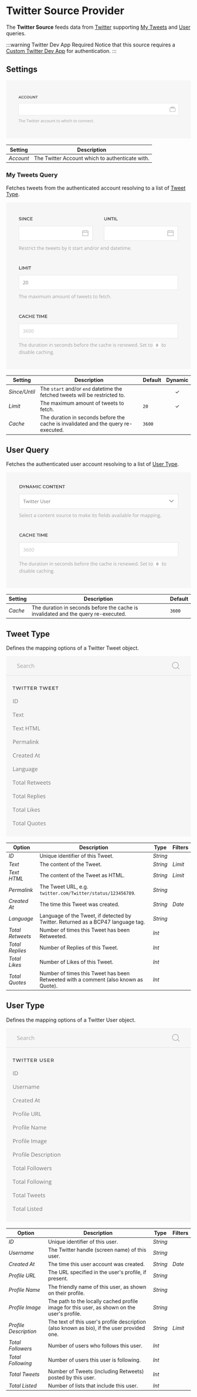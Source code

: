 # Twitter Source Provider

<div class="tm-resource-icon">
    <!--@include: @essentials-for-yootheme-pro/assets/brands/twitter.svg-->
</div>

The **Twitter Source** feeds data from [Twitter](https://www.twitter.com) supporting [My Tweets](#my-tweets-query) and [User](#user-query) queries.

:::warning Twitter Dev App Required
Notice that this source requires a [Custom Twitter Dev App](/essentials-for-yootheme-pro/auths/custom-twitter-dev-app) for authentication.
:::

## Settings

<!--@include: ./_partials/common-provider-settings.md-->

![Twitter Source Configuration](./assets/twitter-config.webp)

| Setting   | Description                                     |
| --------- | ----------------------------------------------- |
| _Account_ | The Twitter Account which to authenticate with. |

### My Tweets Query

Fetches tweets from the authenticated account resolving to a list of [Tweet Type](#tweet-type).

![Twitter Tweets Query](./assets/twitter-query-tweets.webp)

| Setting       | Description                                                                        | Default | Dynamic  |
| ------------- | ---------------------------------------------------------------------------------- | ------- | :------: |
| _Since/Until_ | The `start` and/or `end` datetime the fetched tweets will be restricted to.        |         | &#x2713; |
| _Limit_       | The maximum amount of tweets to fetch.                                             | `20`    | &#x2713; |
| _Cache_       | The duration in seconds before the cache is invalidated and the query re-executed. | `3600`  |

## User Query

Fetches the authenticated user account resolving to a list of [User Type](#user-type).

![Twitter User Query](./assets/twitter-query-user.webp)

| Setting | Description                                                                        | Default |
| ------- | ---------------------------------------------------------------------------------- | ------- |
| _Cache_ | The duration in seconds before the cache is invalidated and the query re-executed. | `3600`  |

## Tweet Type

Defines the mapping options of a Twitter Tweet object.

![Twitter Tweet Mapping](./assets/twitter-type-tweet.webp)

| Option           | Description                                                                         | Type     | Filters |
| ---------------- | ----------------------------------------------------------------------------------- | -------- | ------- |
| _ID_             | Unique identifier of this Tweet.                                                    | _String_ |
| _Text_           | The content of the Tweet.                                                           | _String_ | _Limit_ |
| _Text HTML_      | The content of the Tweet as HTML.                                                   | _String_ | _Limit_ |
| _Permalink_      | The Tweet URL, e.g. `twitter.com/Twitter/status/123456789`.                         | _String_ |
| _Created At_     | The time this Tweet was created.                                                    | _String_ | _Date_  |
| _Language_       | Language of the Tweet, if detected by Twitter. Returned as a BCP47 language tag.    | _String_ |
| _Total Retweets_ | Number of times this Tweet has been Retweeted.                                      | _Int_    |
| _Total Replies_  | Number of Replies of this Tweet.                                                    | _Int_    |
| _Total Likes_    | Number of Likes of this Tweet.                                                      | _Int_    |
| _Total Quotes_   | Number of times this Tweet has been Retweeted with a comment (also known as Quote). | _Int_    |

## User Type

Defines the mapping options of a Twitter User object.

![Twitter User Mapping](./assets/twitter-type-user.webp)

| Option                | Description                                                                                 | Type     | Filters |
| --------------------- | ------------------------------------------------------------------------------------------- | -------- | ------- |
| _ID_                  | Unique identifier of this user.                                                             | _String_ |
| _Username_            | The Twitter handle (screen name) of this user.                                              | _String_ |
| _Created At_          | The time this user account was created.                                                     | _String_ | _Date_  |
| _Profile URL_         | The URL specified in the user's profile, if present.                                        | _String_ |
| _Profile Name_        | The friendly name of this user, as shown on their profile.                                  | _String_ |
| _Profile Image_       | The path to the locally cached profile image for this user, as shown on the user's profile. | _String_ |
| _Profile Description_ | The text of this user's profile description (also known as bio), if the user provided one.  | _String_ | _Limit_ |
| _Total Followers_     | Number of users who follows this user.                                                      | _Int_    |
| _Total Following_     | Number of users this user is following.                                                     | _Int_    |
| _Total Tweets_        | Number of Tweets (including Retweets) posted by this user.                                  | _Int_    |
| _Total Listed_        | Number of lists that include this user.                                                     | _Int_    |
